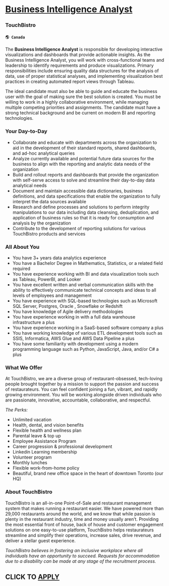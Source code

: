 # [Business Intelligence Analyst](https://www.remotewlb.com/apply/business-intelligence-analyst-66158)  
### TouchBistro  
#### `🌎 Canada`  

The **Business Intelligence Analyst** is responsible for developing interactive visualizations and dashboards that provide actionable insights. As the Business Intelligence Analyst, you will work with cross-functional teams and leadership to identify requirements and produce visualizations. Primary responsibilities include ensuring quality data structures for the analysis of data, use of proper statistical analyses, and implementing visualization best practices in creating automated report views through Tableau.

The ideal candidate must also be able to guide and educate the business user with the goal of making sure the best solution is created. You must be willing to work in a highly collaborative environment, while managing multiple competing priorities and assignments. The candidate must have a strong technical background and be current on modern BI and reporting technologies.  

### Your Day-to-Day

  * Collaborate and educate with departments across the organization to aid in the development of their standard reports, shared dashboards, and ad-hoc analytical queries
  * Analyze currently available and potential future data sources for the business to align with the reporting and analytic data needs of the organization
  * Build and rollout reports and dashboards that provide the organization with self-serve access to solve and streamline their day-to-day data analytical needs
  * Document and maintain accessible data dictionaries, business definitions, and data specifications that enable the organization to fully interpret the data sources available
  * Research and define processes and solutions to perform integrity manipulations to our data including data cleansing, deduplication, and application of business rules so that it is ready for consumption and analysis by the organization
  * Contribute to the development of reporting solutions for various TouchBistro products and services

### All About You

  * You have 3+ years data analytics experience
  * You have a Bachelor Degree in Mathematics, Statistics, or a related field required
  * You have experience working with BI and data visualization tools such as Tableau, PowerBI, and Looker
  * You have excellent written and verbal communication skills with the ability to effectively communicate technical concepts and ideas to all levels of employees and management
  * You have experience with SQL-based technologies such as Microsoft SQL Server, Postgres, Oracle , Snowflake or Redshift
  * You have knowledge of Agile delivery methodologies 
  * You have experience working in with a full data warehouse infrastructure a plus
  * You have experience working in a SaaS-based software company a plus
  * You have working knowledge of various ETL development tools such as SSIS, Informatica, AWS Glue and AWS Data Pipeline a plus
  * You have some familiarity with development using a modern programming language such as Python, JavaScript, Java, and/or C# a plus

### What We Offer

At TouchBistro, we are a diverse group of restaurant-obsessed, tech-loving people brought together by a mission to support the passion and success of restaurateurs. You can feel confident joining a fun, vibrant, and rapidly growing environment. You will be working alongside driven individuals who are passionate, innovative, accountable, collaborative, and respectful.

_The Perks:_

  * Unlimited vacation
  * Health, dental, and vision benefits
  * Flexible health and wellness plan
  * Parental leave & top up
  * Employee Assistance Program
  * Career progression & professional development
  * Linkedin Learning membership
  * Volunteer program
  * Monthly lunches
  * Flexible work-from-home policy
  * Beautiful, brand new office space in the heart of downtown Toronto (our HQ)

### About TouchBistro

TouchBistro is an all-in-one Point-of-Sale and restaurant management system that makes running a restaurant easier. We have powered more than 29,000 restaurants around the world, and we know that while passion is plenty in the restaurant industry, time and money usually aren’t. Providing the most essential front of house, back of house and customer engagement solutions on one easy-to-use platform, TouchBistro helps restaurateurs streamline and simplify their operations, increase sales, drive revenue, and deliver a stellar guest experience.

 _TouchBistro believes in fostering an inclusive workplace where all individuals have an opportunity to succeed. Requests for accommodation due to a disability can be made at any stage of the recruitment process._

  
## CLICK TO [APPLY](https://www.remotewlb.com/apply/business-intelligence-analyst-66158)

